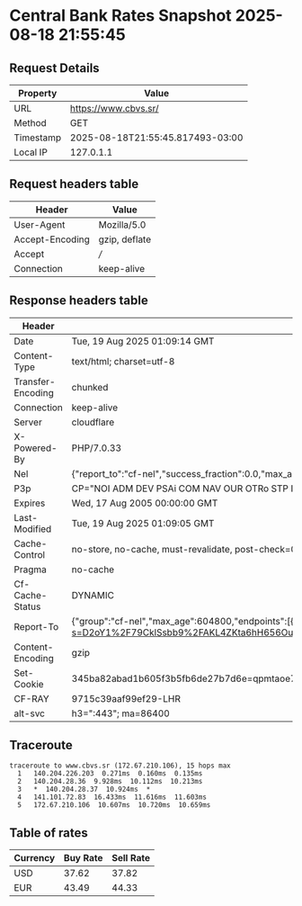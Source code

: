# Central Bank Rates Snapshot 2025-08-18 21:55:45
## Request Details

| Property | Value |
|----------|-------|
| URL | https://www.cbvs.sr/ |
| Method | GET |
| Timestamp | 2025-08-18T21:55:45.817493-03:00 |
| Local IP | 127.0.1.1 |
    
## Request headers table

| Header | Value |
|--------|-------|
| User-Agent | Mozilla/5.0 |
| Accept-Encoding | gzip, deflate |
| Accept | */* |
| Connection | keep-alive |

    
## Response headers table
| Header | Value |
|--------|-------|
| Date | Tue, 19 Aug 2025 01:09:14 GMT |
| Content-Type | text/html; charset=utf-8 |
| Transfer-Encoding | chunked |
| Connection | keep-alive |
| Server | cloudflare |
| X-Powered-By | PHP/7.0.33 |
| Nel | {"report_to":"cf-nel","success_fraction":0.0,"max_age":604800} |
| P3p | CP="NOI ADM DEV PSAi COM NAV OUR OTRo STP IND DEM" |
| Expires | Wed, 17 Aug 2005 00:00:00 GMT |
| Last-Modified | Tue, 19 Aug 2025 01:09:05 GMT |
| Cache-Control | no-store, no-cache, must-revalidate, post-check=0, pre-check=0 |
| Pragma | no-cache |
| Cf-Cache-Status | DYNAMIC |
| Report-To | {"group":"cf-nel","max_age":604800,"endpoints":[{"url":"https://a.nel.cloudflare.com/report/v4?s=D2oY1%2F79CklSsbb9%2FAKL4ZKta6hH656OuZ9tk6NliPk3I2FYyX%2BfPPeHrt16QMcufp3YGFh1Vz9Ic73GSE7t%2Fw%2F2FLlQngQzMA%3D%3D"}]} |
| Content-Encoding | gzip |
| Set-Cookie | 345ba82abad1b605f3b5fb6de27b7d6e=qpmtaoe78r0bmkvhe1pa5lfjo7; HttpOnly; Path=/ |
| CF-RAY | 9715c39aaf99ef29-LHR |
| alt-svc | h3=":443"; ma=86400 |

## Traceroute 

```
traceroute to www.cbvs.sr (172.67.210.106), 15 hops max
  1   140.204.226.203  0.271ms  0.160ms  0.135ms 
  2   140.204.28.36  9.928ms  10.112ms  10.213ms 
  3   *  140.204.28.37  10.924ms  * 
  4   141.101.72.83  16.433ms  11.616ms  11.603ms 
  5   172.67.210.106  10.607ms  10.720ms  10.659ms 

```

## Table of rates

| Currency | Buy Rate | Sell Rate |
|----------|----------|-----------|
| USD | 37.62 | 37.82 |
| EUR | 43.49 | 44.33 |

